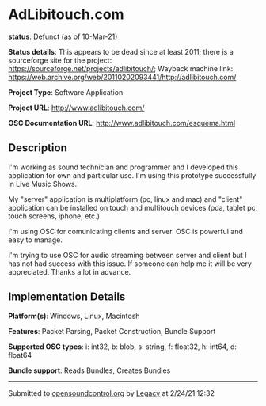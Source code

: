 # AdLibitouch.com

**[status](../implementation-status.html)**: Defunct (as of 10-Mar-21)

**Status details**: 
This appears to be dead since at least 2011; there is a sourceforge site for the project: https://sourceforge.net/projects/adlibitouch/; Wayback machine link: https://web.archive.org/web/20110202093441/http://adlibitouch.com/

**Project Type**: Software Application

**Project URL**: <http://www.adlibitouch.com/>

**OSC Documentation URL**: <http://www.adlibitouch.com/esquema.html>

## Description

I'm working as sound technician and programmer and I developed this application for own and particular use. I'm using this prototype successfully in Live Music Shows. <p> My "server" application is multiplatform (pc, linux and mac) and "client" application can be installed on touch and multitouch devices (pda, tablet pc, touch screens, iphone, etc.) <p> I'm using OSC for comunicating clients and server. OSC is powerful and easy to manage. <p> I'm trying to use OSC for audio streaming between server and client but I has not had success with this issue. If someone can help me it will be very appreciated. Thanks a lot in advance.

## Implementation Details

**Platform(s)**: Windows, Linux, Macintosh

**Features**: Packet Parsing, Packet Construction, Bundle Support

**Supported OSC types**: i: int32, b: blob, s: string, f: float32, h: int64, d: float64

**Bundle support**: Reads Bundles, Creates Bundles

---
Submitted to [opensoundcontrol.org](https://opensoundcontrol.org) by [Legacy](https://web.archive.org) at 2/24/21 12:32
